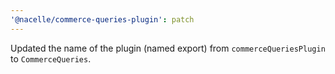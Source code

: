 ```yaml
---
'@nacelle/commerce-queries-plugin': patch
---
```


Updated the name of the plugin (named export) from `commerceQueriesPlugin` to `CommerceQueries`.
